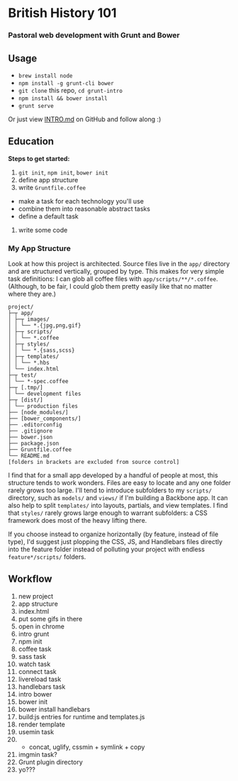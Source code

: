 # British History 101
### Pastoral web development with Grunt and Bower

## Usage
* `brew install node`
* `npm install -g grunt-cli bower`
* `git clone` this repo, `cd grunt-intro`
* `npm install && bower install`
* `grunt serve`

Or just view [INTRO.md](INTRO.md) on GitHub and follow along :)

## Education
**Steps to get started:**

1. `git init`, `npm init`, `bower init`
1. define app structure
1. write `Gruntfile.coffee`
  * make a task for each technology you'll use
  * combine them into reasonable abstract tasks
  * define a default task
1. write some code

### My App Structure
Look at how this project is architected. Source files live in the `app/` directory and are structured vertically, grouped by type. This makes for very simple task definitions: I can glob all coffee files with `app/scripts/**/*.coffee`. (Although, to be fair, I could glob them pretty easily like that no matter where they are.) 
```
project/
├─┬ app/
│ ├─┬ images/
│ │ └── *.{jpg,png,gif}
│ ├─┬ scripts/
│ │ └── *.coffee
│ ├─┬ styles/
│ │ └── *.{sass,scss}
│ ├─┬ templates/
│ │ └── *.hbs
│ └── index.html
├─┬ test/
│ └── *-spec.coffee
├─┬ [.tmp/]
│ └── development files
├─┬ [dist/]
│ └── production files
├── [node_modules/]
├── [bower_components/]
├── .editorconfig
├── .gitignore
├── bower.json
├── package.json
├── Gruntfile.coffee
└── README.md
[folders in brackets are excluded from source control]
```
I find that for a small app developed by a handful of people at most, this structure tends to work wonders. Files are easy to locate and any one folder rarely grows too large. I'll tend to introduce subfolders to my `scripts/` directory, such as `models/` and `views/` if I'm building a Backbone app. It can also help to split `templates/` into layouts, partials, and view templates. I find that `styles/` rarely grows large enough to warrant subfolders: a CSS framework does most of the heavy lifting there.

If you choose instead to organize horizontally (by feature, instead of file type), I'd suggest just plopping the CSS, JS, and Handlebars files directly into the feature folder instead of polluting your project with endless `feature*/scripts/` folders.

## Workflow
1. new project
3. app structure
4. index.html
5. put some gifs in there
6. open in chrome
7. intro grunt
8. npm init
5. coffee task
6. sass task
7. watch task
8. connect task
7. livereload task
7. handlebars task
  1. intro bower
  2. bower init
  2. bower install handlebars
  2. build:js entries for runtime and templates.js
  3. render template
4. usemin task
  5. + concat, uglify, cssmin + symlink + copy
6. imgmin task?
7. Grunt plugin directory
8. yo???
